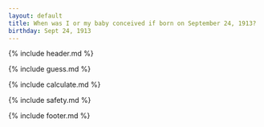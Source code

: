 ```yaml
---
layout: default
title: When was I or my baby conceived if born on September 24, 1913?
birthday: Sept 24, 1913
---
```


{% include header.md %}

{% include guess.md %}

{% include calculate.md %}

{% include safety.md %}

{% include footer.md %}



